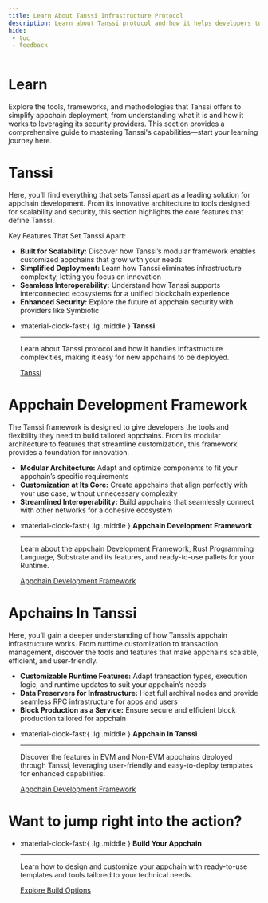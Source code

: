 ```yaml
---
title: Learn About Tanssi Infrastructure Protocol
description: Learn about Tanssi protocol and how it helps developers to build and deploy appchains by handling infrastructure complexities and providing key integrations.
hide:
 - toc
 - feedback
---
```


# Learn

Explore the tools, frameworks, and methodologies that Tanssi offers to simplify appchain deployment, from understanding what it is and how it works to leveraging its security providers. This section provides a comprehensive guide to mastering Tanssi's capabilities—start your learning journey here.

# Tanssi
Here, you’ll find everything that sets Tanssi apart as a leading solution for appchain development. From its innovative architecture to tools designed for scalability and security, this section highlights the core features that define Tanssi.

Key Features That Set Tanssi Apart:
- **Built for Scalability:** Discover how Tanssi’s modular framework enables customized appchains that grow with your needs
- **Simplified Deployment:** Learn how Tanssi eliminates infrastructure complexity, letting you focus on innovation
- **Seamless Interoperability:** Understand how Tanssi supports interconnected ecosystems for a unified blockchain experience
- **Enhanced Security:** Explore the future of appchain security with providers like Symbiotic


<div class="grid cards" markdown>

-   :material-clock-fast:{ .lg .middle } __Tanssi__

    ---
    
    Learn about Tanssi protocol and how it handles infrastructure complexities, making it easy for new appchains to be deployed.

    [Tanssi](tanssi/index.md) 
    
</div>


# Appchain Development Framework

The Tanssi framework is designed to give developers the tools and flexibility they need to build tailored appchains. From its modular architecture to features that streamline customization, this framework provides a foundation for innovation.

- **Modular Architecture:** Adapt and optimize components to fit your appchain’s specific requirements
- **Customization at Its Core:** Create appchains that align perfectly with your use case, without unnecessary complexity
- **Streamlined Interoperability:** Build appchains that seamlessly connect with other networks for a cohesive ecosystem

<div class="grid cards" markdown>

-   :material-clock-fast:{ .lg .middle } __Appchain Development Framework__

    ---
    
    Learn about the appchain Development Framework, Rust Programming Language, Substrate and its features, and ready-to-use pallets for your Runtime.
   
    [Appchain Development Framework](appchains/index.md) 
    
</div>

# Apchains In Tanssi

Here, you’ll gain a deeper understanding of how Tanssi’s appchain infrastructure works. From runtime customization to transaction management, discover the tools and features that make appchains scalable, efficient, and user-friendly.

- **Customizable Runtime Features:** Adapt transaction types, execution logic, and runtime updates to suit your appchain’s needs
- **Data Preservers for Infrastructure:** Host full archival nodes and provide seamless RPC infrastructure for apps and users
- **Block Production as a Service:** Ensure secure and efficient block production tailored for appchain

<div class="grid cards" markdown>

-   :material-clock-fast:{ .lg .middle } __Appchain In Tanssi__

    ---
    
    Discover the features in EVM and Non-EVM appchains deployed through Tanssi, leveraging user-friendly and easy-to-deploy templates for enhanced capabilities.

    [Appchain Development Framework](framework/index.md) 

</div>

# Want to jump right into the action? 

<div class="grid cards" markdown>

-   :material-clock-fast:{ .lg .middle } __Build Your Appchain__

    ---

    Learn how to design and customize your appchain with ready-to-use templates and tools tailored to your technical needs.

    [Explore Build Options](../builders/build/index.md)

</div>
